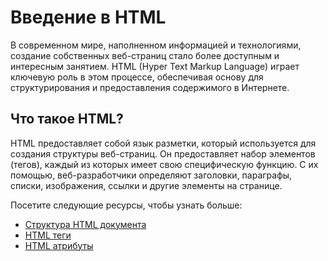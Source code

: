 # Введение в HTML

В современном мире, наполненном информацией и технологиями, создание собственных веб-страниц стало более доступным и интересным занятием. HTML (Hyper Text Markup Language) играет ключевую роль в этом процессе, обеспечивая основу для структурирования и предоставления содержимого в Интернете.

## Что такое HTML?

HTML предоставляет собой язык разметки, который используется для создания структуры веб-страниц. Он предоставляет набор элементов (тегов), каждый из которых имеет свою специфическую функцию. С их помощью, веб-разработчики определяют заголовки, параграфы, списки, изображения, ссылки и другие элементы на странице.

Посетите следующие ресурсы, чтобы узнать больше:
- [Структура HTML документа](1.1%20HTML%20Document%20Structure/README.md)
- [HTML теги](1.2%20HTML%20Tags/README.md)
- [HTML атрибуты](1.3%20HTML%20attributes/README.md)